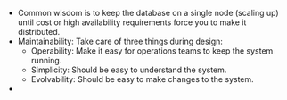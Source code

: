 
- Common wisdom is to keep the database on a single node (scaling up) until cost or high availability requirements force you to make it distributed.
- Maintainability: Take care of three things during design:
  - Operability: Make it easy for operations teams to keep the system running.
  - Simplicity: Should be easy to understand the system.
  - Evolvability: Should be easy to make changes to the system.
-
